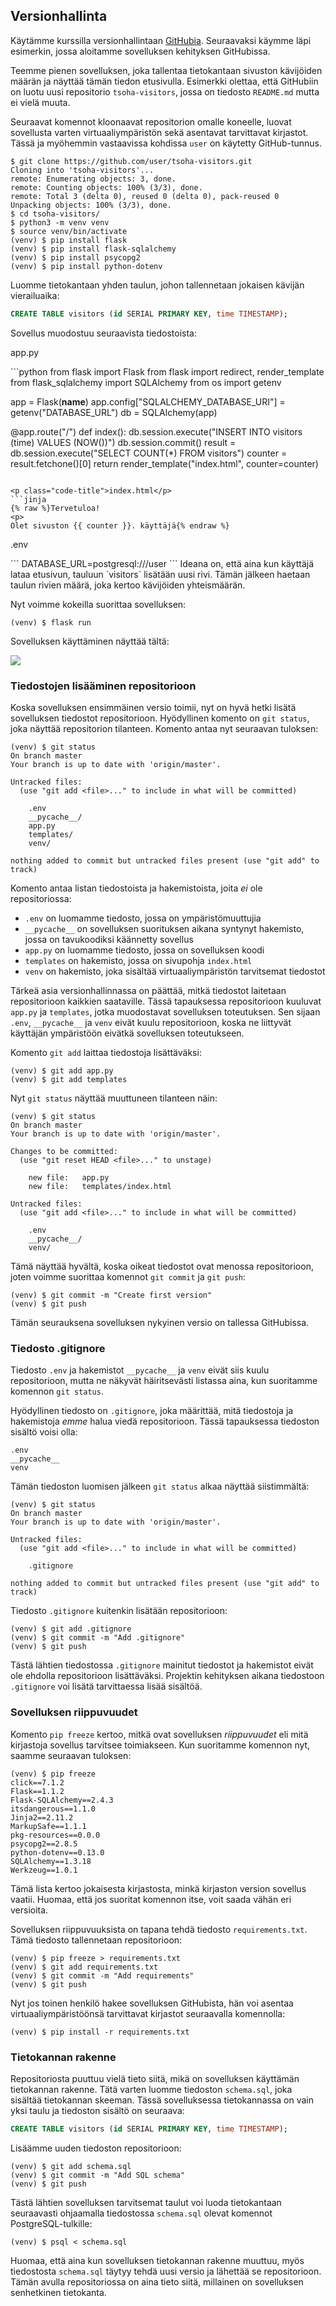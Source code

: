 ## Versionhallinta

Käytämme kurssilla versionhallintaan [GitHubia](https://github.com/). Seuraavaksi käymme läpi esimerkin, jossa aloitamme sovelluksen kehityksen GitHubissa.

Teemme pienen sovelluksen, joka tallentaa tietokantaan sivuston kävijöiden määrän ja näyttää tämän tiedon etusivulla. Esimerkki olettaa, että GitHubiin on luotu uusi repositorio `tsoha-visitors`, jossa on tiedosto `README.md` mutta ei vielä muuta.

Seuraavat komennot kloonaavat repositorion omalle koneelle, luovat sovellusta varten virtuaaliympäristön sekä asentavat tarvittavat kirjastot. Tässä ja myöhemmin vastaavissa kohdissa `user` on käytetty GitHub-tunnus.

```prompt
$ git clone https://github.com/user/tsoha-visitors.git
Cloning into 'tsoha-visitors'...
remote: Enumerating objects: 3, done.
remote: Counting objects: 100% (3/3), done.
remote: Total 3 (delta 0), reused 0 (delta 0), pack-reused 0
Unpacking objects: 100% (3/3), done.
$ cd tsoha-visitors/
$ python3 -m venv venv
$ source venv/bin/activate
(venv) $ pip install flask
(venv) $ pip install flask-sqlalchemy
(venv) $ pip install psycopg2
(venv) $ pip install python-dotenv
```

Luomme tietokantaan yhden taulun, johon tallennetaan jokaisen kävijän vierailuaika:

```sql
CREATE TABLE visitors (id SERIAL PRIMARY KEY, time TIMESTAMP);
```

Sovellus muodostuu seuraavista tiedostoista:

<p class="code-title">app.py</p>
```python
from flask import Flask
from flask import redirect, render_template
from flask_sqlalchemy import SQLAlchemy
from os import getenv

app = Flask(__name__)
app.config["SQLALCHEMY_DATABASE_URI"] = getenv("DATABASE_URL")
db = SQLAlchemy(app)

@app.route("/")
def index():
    db.session.execute("INSERT INTO visitors (time) VALUES (NOW())")
    db.session.commit()
    result = db.session.execute("SELECT COUNT(*) FROM visitors")
    counter = result.fetchone()[0]
    return render_template("index.html", counter=counter) 
```

<p class="code-title">index.html</p>
```jinja
{% raw %}Tervetuloa!
<p>
Olet sivuston {{ counter }}. käyttäjä{% endraw %}
```

<p class="code-title">.env</p>
```
DATABASE_URL=postgresql:///user
```
Ideana on, että aina kun käyttäjä lataa etusivun, tauluun `visitors` lisätään uusi rivi. Tämän jälkeen haetaan taulun rivien määrä, joka kertoo kävijöiden yhteismäärän.

Nyt voimme kokeilla suorittaa sovelluksen:

```prompt
(venv) $ flask run
```

Sovelluksen käyttäminen näyttää tältä:

<img class="screenshot" src="img/visitors.png">

### Tiedostojen lisääminen repositorioon

Koska sovelluksen ensimmäinen versio toimii, nyt on hyvä hetki lisätä sovelluksen tiedostot repositorioon. Hyödyllinen komento on `git status`, joka näyttää repositorion tilanteen. Komento antaa nyt seuraavan tuloksen:

```prompt
(venv) $ git status
On branch master
Your branch is up to date with 'origin/master'.

Untracked files:
  (use "git add <file>..." to include in what will be committed)

	.env
	__pycache__/
	app.py
	templates/
	venv/

nothing added to commit but untracked files present (use "git add" to track)
```

Komento antaa listan tiedostoista ja hakemistoista, joita _ei_ ole repositoriossa:

* `.env` on luomamme tiedosto, jossa on ympäristömuuttujia
* `__pycache__` on sovelluksen suorituksen aikana syntynyt hakemisto, jossa on tavukoodiksi käännetty sovellus
* `app.py` on luomamme tiedosto, jossa on sovelluksen koodi
* `templates` on hakemisto, jossa on sivupohja `index.html`
* `venv` on hakemisto, joka sisältää virtuaaliympäristön tarvitsemat tiedostot

Tärkeä asia versionhallinnassa on päättää, mitkä tiedostot laitetaan repositorioon kaikkien saataville. Tässä tapauksessa repositorioon kuuluvat `app.py` ja `templates`, jotka muodostavat sovelluksen toteutuksen. Sen sijaan `.env`, `__pycache__` ja `venv` eivät kuulu repositorioon, koska ne liittyvät käyttäjän ympäristöön eivätkä sovelluksen toteutukseen.

Komento `git add` laittaa tiedostoja lisättäväksi:

```prompt
(venv) $ git add app.py
(venv) $ git add templates
```

Nyt `git status` näyttää muuttuneen tilanteen näin:

```prompt
(venv) $ git status
On branch master
Your branch is up to date with 'origin/master'.

Changes to be committed:
  (use "git reset HEAD <file>..." to unstage)

	new file:   app.py
	new file:   templates/index.html

Untracked files:
  (use "git add <file>..." to include in what will be committed)

	.env
	__pycache__/
	venv/
```

Tämä näyttää hyvältä, koska oikeat tiedostot ovat menossa repositorioon, joten voimme suorittaa komennot `git commit` ja `git push`:

```prompt
(venv) $ git commit -m "Create first version"
(venv) $ git push
```

Tämän seurauksena sovelluksen nykyinen versio on tallessa GitHubissa.

### Tiedosto .gitignore

Tiedosto `.env` ja hakemistot `__pycache__` ja `venv` eivät siis kuulu repositorioon, mutta ne näkyvät häiritsevästi listassa aina, kun suoritamme komennon `git status`.

Hyödyllinen tiedosto on `.gitignore`, joka määrittää, mitä tiedostoja ja hakemistoja _emme_ halua viedä repositorioon. Tässä tapauksessa tiedoston sisältö voisi olla:

```
.env
__pycache__
venv
```

Tämän tiedoston luomisen jälkeen `git status` alkaa näyttää siistimmältä:

```prompt
(venv) $ git status
On branch master
Your branch is up to date with 'origin/master'.

Untracked files:
  (use "git add <file>..." to include in what will be committed)

	.gitignore

nothing added to commit but untracked files present (use "git add" to track)
```

Tiedosto `.gitignore` kuitenkin lisätään repositorioon:

```prompt
(venv) $ git add .gitignore 
(venv) $ git commit -m "Add .gitignore"
(venv) $ git push
```

Tästä lähtien tiedostossa `.gitignore` mainitut tiedostot ja hakemistot eivät ole ehdolla repositorioon lisättäväksi. Projektin kehityksen aikana tiedostoon `.gitignore` voi lisätä tarvittaessa lisää sisältöä.

### Sovelluksen riippuvuudet

Komento `pip freeze` kertoo, mitkä ovat sovelluksen _riippuvuudet_  eli mitä kirjastoja sovellus tarvitsee toimiakseen. Kun suoritamme komennon nyt, saamme seuraavan tuloksen:

```prompt
(venv) $ pip freeze
click==7.1.2
Flask==1.1.2
Flask-SQLAlchemy==2.4.3
itsdangerous==1.1.0
Jinja2==2.11.2
MarkupSafe==1.1.1
pkg-resources==0.0.0
psycopg2==2.8.5
python-dotenv==0.13.0
SQLAlchemy==1.3.18
Werkzeug==1.0.1
```

Tämä lista kertoo jokaisesta kirjastosta, minkä kirjaston version sovellus vaatii. Huomaa, että jos suoritat komennon itse, voit saada vähän eri versioita.

Sovelluksen riippuvuuksista on tapana tehdä tiedosto `requirements.txt`. Tämä tiedosto tallennetaan repositorioon:

```prompt
(venv) $ pip freeze > requirements.txt
(venv) $ git add requirements.txt 
(venv) $ git commit -m "Add requirements"
(venv) $ git push
```

Nyt jos toinen henkilö hakee sovelluksen GitHubista, hän voi asentaa virtuaaliympäristöönsä tarvittavat kirjastot seuraavalla komennolla:

```prompt
(venv) $ pip install -r requirements.txt
```

### Tietokannan rakenne

Repositoriosta puuttuu vielä tieto siitä, mikä on sovelluksen käyttämän tietokannan rakenne. Tätä varten luomme tiedoston `schema.sql`, joka sisältää tietokannan skeeman. Tässä sovelluksessa tietokannassa on vain yksi taulu ja tiedoston sisältö on seuraava:

```sql
CREATE TABLE visitors (id SERIAL PRIMARY KEY, time TIMESTAMP);
```

Lisäämme uuden tiedoston repositorioon:

```prompt
(venv) $ git add schema.sql 
(venv) $ git commit -m "Add SQL schema"
(venv) $ git push
```

Tästä lähtien sovelluksen tarvitsemat taulut voi luoda tietokantaan seuraavasti ohjaamalla tiedostossa `schema.sql` olevat komennot PostgreSQL-tulkille:

```prompt
(venv) $ psql < schema.sql
```

Huomaa, että aina kun sovelluksen tietokannan rakenne muuttuu, myös tiedostosta `schema.sql` täytyy tehdä uusi versio ja lähettää se repositorioon. Tämän avulla repositoriossa on aina tieto siitä, millainen on sovelluksen senhetkinen tietokanta.